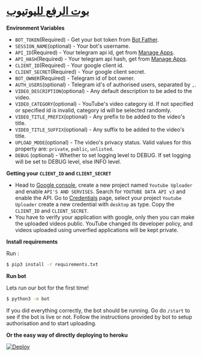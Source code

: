 # [بوت الرفع لليوتيوب](https://t.me/meaallh100)


**Environment Variables**

* `BOT_TOKEN`(Required) - Get your bot token from [Bot Father](https://tx.me/BotFather "Bot Father").
* `SESSION_NAME`(optional) - Your bot's username.
* `API_ID`(Required) - Your telegram api id, get from [Manage Apps](https://my.telegram.org).
* `API_HASH`(Required) - Your telegram api hash, get from [Manage Apps](https://my.telegram.org).
* `CLIENT_ID`(Required) - Your google client id.
* `CLIENT_SECRET`(Required) - Your google client secret.
* `BOT_OWNER`(Required) - Telegram id of bot owner.
* `AUTH_USERS`(optional) - Telegram id's of authorised users, separated by `,`.
* `VIDEO_DESCRIPTION`(optional) - Any default description to be aded to the video.
* `VIDEO_CATEGORY`(optional) - YouTube's video category id. If not specified or specified id is invalid, category id will be selected randomly.
* `VIDEO_TITLE_PREFIX`(optional) - Any prefix to be added to the video's title.
* `VIDEO_TITLE_SUFFIX`(optional) - Any suffix to be added to the video's title.
* `UPLOAD_MODE`(optional) - The video's privacy status. Valid values for this property are: `private`, `public`, `unlisted`.
* `DEBUG` (optional) - Whether to set logging level to DEBUG. If set logging will be set to DEBUG level, else INFO level.

**Getting your `CLIENT_ID` and `CLIENT_SECRET`**

* Head to [Google console](https://console.developers.google.com "Google console"), create a new project named `Youtube Uploader` and enable `API'S AND SERVISES`. Search for `YOUTUBE DATA API v3` and enable the API. Go to [Credentials](https://console.developers.google.com/apis/credentials "Credentials") page, select your project `Youtube Uploader` create a new credential with `desktop` as type. Copy the `CLIENT_ID` and `CLIENT_SECRET`. 
* You have to verify your application with google, only then you can make the uploaded videos public. YouTube changed its developer policy, and videos uploaded using unverfied applications will be kept private.

**Install requirements**

Run :
```bash
$ pip3 install -r requirements.txt
```

**Run bot**

Lets run our bot for the first time!
```bash
$ python3 -m bot
```
If you did everything correctly, the bot should be running. Go do `/start` to see if the bot is live or not. Follow the instructions provided by bot to setup authorisation and to start uploading.


**Or the easy way of directly deploying to heroku**

[![Deploy](https://www.herokucdn.com/deploy/button.svg)](https://heroku.com/deploy)



